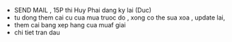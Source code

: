 - SEND MAIL , 15P thi Huy Phai dang ky lai (Duc)
- tu dong them cai cu cua mua truoc do , xong co the sua xoa , update lai, 
- them cai bang xep hang cua muaf giai 
- chi tiet tran dau 
